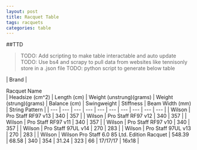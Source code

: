 ```yaml
---
layout: post
title: Racquet Table
tags: racquets
categories: table
---
```


##TTD

>TODO: Add scripting to make table interactable and auto update
>TODO: Use bs4 and scrapy to pull data from websites like tennisonly store in a .json file
>TODO: python script to generate below table


| Brand | <div style="width:290px">Racquet Name </div> | Headsize (cm^2) | Length (cm) | Weight (unstrung)(grams) | Weight (strung)(grams) | Balance (cm) | Swingweight | Stiffness | Beam Width (mm) | String Pattern | 
| --- | --- | --- | --- | --- | --- | --- | --- | --- | --- |
| Wilson | Pro Staff RF97 v13 | 340 | 357 |
| Wilson | Pro Staff RF97 v12 | 340 | 357 |
| Wilson | Pro Staff RF97 v11 | 340 | 357 |
| Wilson | Pro Staff RF97 v10 | 340 | 357 |
| Wilson | Pro Staff 97UL v14 | 270 | 283 |
| Wilson | Pro Staff 97UL v13 | 270 | 283 |
| Wilson | Wilson Pro Staff 6.0 85 Ltd. Edition Racquet | 548.39 | 68.58 | 340 | 354 | 31.24 | 323 | 66 | 17/17/17 | 16x18 |


